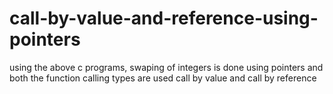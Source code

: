 # call-by-value-and-reference-using-pointers
using the above c programs, swaping of integers is done using pointers and both the function calling types are used call by value and call by reference 
